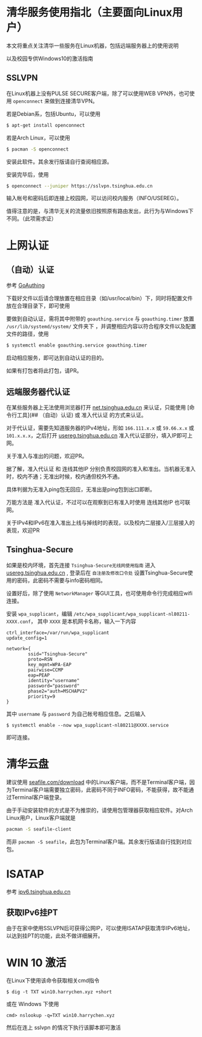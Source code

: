 # 清华服务使用指北（主要面向Linux用户）

本文将重点关注清华一些服务在Linux机器，包括远端服务器上的使用说明

以及校园专供Windows10的激活指南

## SSLVPN

在Linux机器上没有PULSE SECURE客户端，除了可以使用WEB VPN外，也可使用 `openconnect` 来做到连接清华VPN。

若是Debian系，包括Ubuntu，可以使用

```bash
$ apt-get install openconnect
```

若是Arch Linux，可以使用

```bash
$ pacman -S openconnect
```

安装此软件。其余发行版请自行查阅相应源。

安装完毕后，使用

```bash
$ openconnect --juniper https://sslvpn.tsinghua.edu.cn
```

输入帐号和密码后即连接上校园网，可以访问校内服务（INFO/USEREG）。

值得注意的是，与清华无关的流量依旧按照原有路由发出，此行为与Windows下不同。（此项需求证）

# 上网认证

## （自动）认证

参考 [GoAuthing](https://github.com/z4yx/GoAuthing)

下载好文件以后请合理放置在相应目录（如/usr/local/bin）下，同时将配置文件放在合理目录下，即可使用

要做到自动认证，需将其中附带的 `goauthing.service` 与 `goauthing.timer` 放置 `/usr/lib/systemd/system/` 文件夹下 ，并调整相应内容以符合程序文件以及配置文件的路径，使用

``` bash
$ systemctl enable goauthing.service goauthing.timer
```

启动相应服务，即可达到自动认证的目的。

如果有打包者将此打包，请PR。

## 远端服务器代认证

在某些服务器上无法使用浏览器打开 [net.tsinghua.edu.cn](net.tsinghua.edu.cn) 来认证，只能使用 [命令行工具](## （自动）认证) 或 准入代认证 的方式来认证。

对于代认证，需要先知道服务器的IPv4地址，形如 `166.111.x.x` 或 `59.66.x.x` 或 `101.x.x.x`，之后打开 [usereg.tsinghua.edu.cn](usereg.tsinghua.edu.cn) 准入代认证部分，填入IP即可上网。

关于准入与准出的问题，欢迎PR。

据了解，准入代认证 和 连线其他IP 分别负责校园网的准入和准出。当机器无准入时，校内不通；无准出时候，校内通但校外不通。

具体判据为无准入ping包无回应，无准出是ping包到出口即断。

万能方法是 准入代认证，不过可以在观察到已有准入时使用 连线其他IP 也可联网。

关于IPv4和IPv6在准入准出上线与掉线时的表现，以及校内二层接入/三层接入的表现，欢迎PR

## Tsinghua-Secure

如果是校内环境，首先连接 `Tsinghua-Secure无线网使用指南` 进入 [usereg.tsinghua.edu.cn](usereg.tsinghua.edu.cn) , 登录后在 `自注册及修改口令处` 设置Tsinghua-Secure使用的密码，此密码不需要与info密码相同。

设置好后，除了使用 `NetworkManager` 等GUI工具，也可使用命令行完成相应wifi连接。

安装 `wpa_supplicant`，编辑 `/etc/wpa_supplicant/wpa_supplicant-nl80211-XXXX.conf`， 其中 `XXXX` 是本机网卡名称，输入一下内容

```
ctrl_interface=/var/run/wpa_supplicant
update_config=1

network={
        ssid="Tsinghua-Secure"
        proto=RSN
        key_mgmt=WPA-EAP
        pairwise=CCMP
        eap=PEAP
        identity="username"
        password="password"
        phase2="auth=MSCHAPV2"
        priority=9
}     
```

其中 `username` 与 `password` 为自己帐号相应信息。之后输入

```
$ systemctl enable --now wpa_supplicant-nl80211@XXXX.service
```

即可连接。

# 清华云盘

建议使用 [seafile.com/download](seafile.com/download) 中的Linux客户端，而不是Terminal客户端，因为Terminal客户端需要独立密码，此密码不同于INFO密码，不能获得，故不能通过Terminal客户端登录。

由于手动安装软件的方式是不为推崇的，请使用包管理器获取相应软件。对Arch Linux用户，Linux客户端就是

```bash
pacman -S seafile-client
```

而非 `pacman -S seafile`，此包为Terminal客户端。其余发行版请自行找到对应包。

# ISATAP 
  
参考 [ipv6.tsinghua.edu.cn](ipv6.tsinghua.edu.cn)

## 获取IPv6挂PT

由于在家中使用SSLVPN后可获得公网IP，可以使用ISATAP获取清华IPv6地址，以达到挂PT的功能，此处不做详细展开。

# WIN 10 激活

在Linux下使用该命令获取相关cmd指令

```
$ dig -t TXT win10.harrychen.xyz +short
```

或在 Windows 下使用

```
cmd> nslookup -q=TXT win10.harrychen.xyz
```

然后在连上 sslvpn 的情况下执行该脚本即可激活
